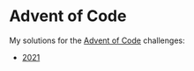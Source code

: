 # Advent of Code

My solutions for the [Advent of Code](https://adventofcode.com/) challenges:

- [2021](src/aoc_2021)

